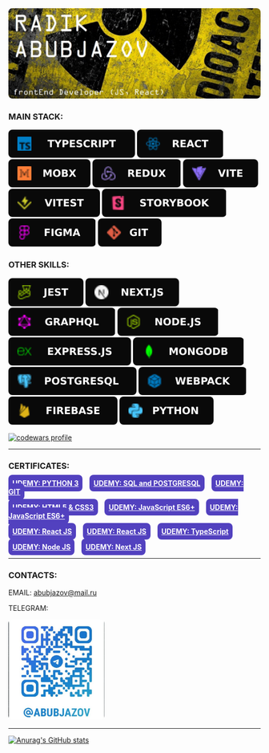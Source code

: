 <img src="icons/RADIK.jpg" style="border-radius: 8px;" alt="banner">

### MAIN STACK:

<img style="border-radius: 8px;" src="icons/TypeScript.svg" alt="ts"> <img style="border-radius: 8px;" src="icons/React.svg" alt="react"> <img style="border-radius: 8px;" src="icons/MobX.svg" alt="mobx"> <img style="border-radius: 8px;" src="icons/Redux.svg" alt="redux"> <img style="border-radius: 8px;" src="icons/Vite.svg" alt="vite"> <img style="border-radius: 8px;" src="icons/Vitest.svg" alt="vitest"> <img style="border-radius: 8px;" src="icons/Storybook.svg" alt="Storybook"> <img style="border-radius: 8px;" src="icons/Figma.svg" alt="figma"> <img style="border-radius: 8px;" src="icons/Git.svg" alt="git">

### OTHER SKILLS:

<img style="border-radius: 8px;" src="icons/Jest.svg" alt="jest"> <img style="border-radius: 8px;" src="icons/NextJS.svg" alt="Next.js"> <img style="border-radius: 8px;" src="icons/GraphQL.svg" alt="GraphQL"> <img style="border-radius: 8px;" src="icons/Node.svg" alt="node"> <img style="border-radius: 8px;" src="icons/Express.svg" alt="Express.js"> <img style="border-radius: 8px;" src="icons/MongoDB.svg" alt="MongoDB"> <img style="border-radius: 8px;" src="icons/Postgresql.svg" alt="postgresql"> <img style="border-radius: 8px;" src="icons/Webpack.svg" alt="webpack"> <img style="border-radius: 8px;" src="icons/Firebase.svg" alt="Firebase"> <img style="border-radius: 8px;" src="icons/Python.svg" alt="python">

<a target="_blank" rel="noopener noreferrer" href="https://www.codewars.com/users/Abubjazov"><img src="https://www.codewars.com/users/Abubjazov/badges/large" alt="codewars profile"></a>

---

### CERTIFICATES:

<a style="border-radius: 8px; background: #5241bf; color: white; font-weight: bold; padding: 8px" target="_blank" rel="noopener noreferrer" href="https://www.udemy.com/certificate/UC-5d544e83-3130-42df-9857-1eb0be7f2ded/">UDEMY: PYTHON 3</a>
<a style="border-radius: 8px; background: #5241bf; color: white; font-weight: bold; padding: 8px; margin-left: 10px;" target="_blank" rel="noopener noreferrer" href="https://www.udemy.com/certificate/UC-3fe34770-dab3-4771-ad1d-cb7b75b31871/">UDEMY: SQL and POSTGRESQL</a>
<a style="border-radius: 8px; background: #5241bf; color: white; font-weight: bold; padding: 8px; margin-left: 10px;" target="_blank" rel="noopener noreferrer" href="https://www.udemy.com/certificate/UC-aa5f9c4d-6dc1-484f-8371-c42fe82c1ace/">UDEMY: GIT</a><br>

<a style="border-radius: 8px; background: #5241bf; color: white; font-weight: bold; padding: 8px;" target="_blank" rel="noopener noreferrer" href="https://www.udemy.com/certificate/UC-38b56ec8-76d7-405f-bed0-a0cfb2029076/">UDEMY: HTML5 & CSS3</a>
<a style="border-radius: 8px; background: #5241bf; color: white; font-weight: bold; padding: 8px; margin-left: 10px;" target="_blank" rel="noopener noreferrer" href="https://www.udemy.com/certificate/UC-6aa811df-274c-46be-9fbb-78652ff50aa9/">UDEMY: JavaScript ES6+</a>
<a style="border-radius: 8px; background: #5241bf; color: white; font-weight: bold; padding: 8px; margin-left: 10px;" target="_blank" rel="noopener noreferrer" href="https://www.udemy.com/certificate/UC-0612fb88-13f2-484c-92d5-007facf04595/">UDEMY: JavaScript ES6+</a><br>

<a style="border-radius: 8px; background: #5241bf; color: white; font-weight: bold; padding: 8px;" target="_blank" rel="noopener noreferrer" href="https://www.udemy.com/certificate/UC-4e5d6ac3-d3f2-45af-9330-0c2415fccd7c/">UDEMY: React JS</a>
<a style="border-radius: 8px; background: #5241bf; color: white; font-weight: bold; padding: 8px; margin-left: 10px;" target="_blank" rel="noopener noreferrer" href="https://www.udemy.com/certificate/UC-f1e26658-a32d-4b99-be0a-c27815115a9d/">UDEMY: React JS</a>
<a style="border-radius: 8px; background: #5241bf; color: white; font-weight: bold; padding: 8px; margin-left: 10px;" target="_blank" rel="noopener noreferrer" href="https://www.udemy.com/certificate/UC-ef13799e-5d0c-46a9-9f61-97b56236c26c/">UDEMY: TypeScript</a><br>

<a style="border-radius: 8px; background: #5241bf; color: white; font-weight: bold; padding: 8px;" target="_blank" rel="noopener noreferrer" href="https://www.udemy.com/certificate/UC-95871b87-e70f-4688-8a67-829d87d300a7/">UDEMY: Node JS</a>
<a style="border-radius: 8px; background: #5241bf; color: white; font-weight: bold; padding: 8px; margin-left: 10px;"  target="_blank" rel="noopener noreferrer" href="https://www.udemy.com/certificate/UC-9c7f70fa-30b1-45de-bf61-679750353947/">UDEMY: Next JS</a>


---

### CONTACTS:

EMAIL: abubjazov@mail.ru<br>

TELEGRAM:<br>

<img height="200px" style="border-radius: 8px;" src="icons/telegram_qr.jpg" alt="telegram-QR">

---

[![Anurag's GitHub stats](https://github-readme-stats.vercel.app/api?username=abubjazov&show_icons=true&theme=dark)](https://github.com/anuraghazra/github-readme-stats)
